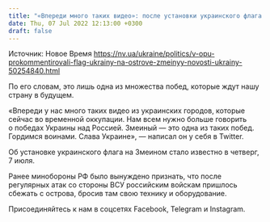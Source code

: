 ```yaml
---
title: "«Впереди много таких видео»: после установки украинского флага на Змеином в ОПУ обещают новые победы"
date: Thu, 07 Jul 2022 12:13:00 +0300
draft: false
---
```

Источник: Новое Время https://nv.ua/ukraine/politics/v-opu-prokommentirovali-flag-ukrainy-na-ostrove-zmeinyy-novosti-ukrainy-50254840.html


По его словам, это лишь одна из множества побед, которые ждут нашу страну в будущем.

«Впереди у нас много таких видео из украинских городов, которые сейчас во временной оккупации. Нам всем нужно больше говорить о победах Украины над Россией. Змеиный — это одна из таких побед. Гордимся воинами. Слава Украине», — написал он у себя в Twitter.

Об установке украинского флага на Змеином стало известно в четверг, 7 июля. 

Ранее минобороны РФ было вынуждено признать, что после регулярных атак со стороны ВСУ российским войскам пришлось сбежать с острова, бросив там свою технику и оборудование.

Присоединяйтесь к нам в соцсетях Facebook, Telegram и Instagram.
